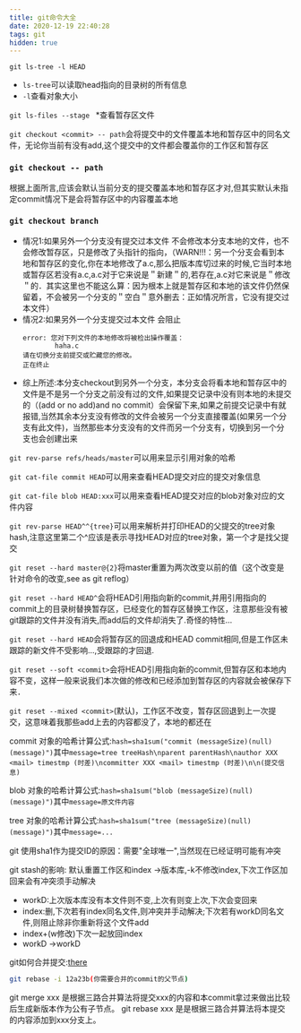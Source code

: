 ```yaml
---
title: git命令大全
date: 2020-12-19 22:40:28
tags: git
hidden: true
---
```


`git ls-tree -l HEAD`
* `ls-tree`可以读取head指向的目录树的所有信息
* `-l`查看对象大小

`git ls-files --stage `
*查看暂存区文件


`git checkout <commit> -- path`会将提交中的文件覆盖本地和暂存区中的同名文件，无论你当前有没有add,这个提交中的文件都会覆盖你的工作区和暂存区
### `git checkout -- path`
根据上面所言,应该会默认当前分支的提交覆盖本地和暂存区才对,但其实默认未指定commit情况下是会将暂存区中的内容覆盖本地


### `git checkout branch`
  * 情况1:如果另外一个分支没有提交过本文件
  不会修改本分支本地的文件，也不会修改暂存区，只是修改了头指针的指向，（WARN!!!：另一个分支会看到本地和暂存区的变化,你在本地修改了a.c,那么把版本库切过来的时候,它当时本地或暂存区若没有a.c,a.c对于它来说是＂新建＂的,若存在,a.c对它来说是＂修改＂的．其实这里也不能这么算：因为根本上就是暂存区和本地的该文件仍然保留着，不会被另一个分支的＂空白＂意外删去：正如情况所言，它没有提交过本文件）
  * 情况2:如果另外一个分支提交过本文件
    会阻止
    ```
    error: 您对下列文件的本地修改将被检出操作覆盖：
            haha.c
    请在切换分支前提交或贮藏您的修改。
    正在终止
    ```
  * 综上所述:本分支checkout到另外一个分支，本分支会将看本地和暂存区中的文件是不是另一个分支之前没有过的文件,如果提交记录中没有则本地的未提交的（(add or no add)and no commit）会保留下来,如果之前提交记录中有就报错,当然其余本分支没有修改的文件会被另一个分支直接覆盖(如果另一个分支有此文件)，当然那些本分支没有的文件而另一个分支有，切换到另一个分支也会创建出来


`git rev-parse refs/heads/master`可以用来显示引用对象的哈希

`git cat-file commit HEAD`可以用来查看HEAD提交对应的提交对象信息

`git cat-file blob HEAD:xxx`可以用来查看HEAD提交对应的blob对象对应的文件内容

`git rev-parse HEAD^^{tree}`可以用来解析并打印HEAD的父提交的tree对象hash,注意这里第二个^应该是表示寻找HEAD对应的tree对象，第一个才是找父提交

`git reset --hard master@{2}`将master重置为两次改变以前的值（这个改变是针对命令的改变,see as git reflog）

`git reset --hard HEAD^`会将HEAD引用指向新的commit,并用引用指向的commit上的目录树替换暂存区，已经变化的暂存区替换工作区，注意那些没有被git跟踪的文件并没有消失,而add后的文件却消失了.奇怪的特性...

`git reset --hard HEAD`会将暂存区的回退成和HEAD commit相同,但是工作区未跟踪的新文件不受影响...,受跟踪的才回退.

`git reset --soft <commit>`会将HEAD引用指向新的commit,但暂存区和本地内容不变，这样一般来说我们本次做的修改和已经添加到暂存区的内容就会被保存下来．

`git reset --mixed <commit>`(默认)，工作区不改变，暂存区回退到上一次提交，这意味着我那些add上去的内容都没了，本地的都还在

commit 对象的哈希计算公式:`hash=sha1sum("commit (messageSize)(null)(message)")`其中`message=tree treeHash\nparent parentHash\nauthor XXX <mail> timestmp (时差)\ncommitter XXX <mail> timestmp (时差)\n\n(提交信息)`

blob 对象的哈希计算公式:`hash=sha1sum("blob (messageSize)(null)(message)")`其中`message=原文件内容`

tree 对象的哈希计算公式:`hash=sha1sum("tree (messageSize)(null)(message)")`其中`message=...`


git 使用sha1作为提交ID的原因：需要"全球唯一",当然现在已经证明可能有冲突


git stash的影响:
  默认重置工作区和index ->版本库,-k不修改index,下次工作区加回来会有冲突须手动解决
  * workD:上次版本库没有本文件则不变,上次有则变上次,下次会变回来
  * index:删,下次若有index同名文件,则冲突并手动解决;下次若有workD同名文件,则阻止除非你重新将这个文件add
  * index+(w修改)下次一起放回index
  * workD ->workD

git如何合并提交:[there](https://segmentfault.com/a/1190000007748862)
```bash
git rebase -i 12a23b(你需要合并的commit的父节点)
```


git merge xxx 是根据三路合并算法将提交xxx的内容和本commit拿过来做出比较后生成新版本作为公有子节点。
git rebase xxx 是是根据三路合并算法将本提交的内容添加到xxx分支上。